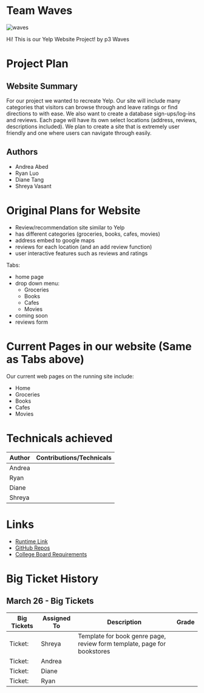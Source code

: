 # Team Waves
![waves](https://thumbs.gfycat.com/BlandSeparateAmericanpainthorse-max-14mb.gif)

Hi! This is our Yelp Website Project! by p3 Waves
# Project Plan
## Website Summary
For our project we wanted to recreate Yelp. Our site will include many categories that visitors can browse through and leave ratings or find directions to with ease. We also want to create a database sign-ups/log-ins and reviews. Each page will have its own select locations (address, reviews, descriptions included). We plan to create a site that is extremely user friendly and one where users can navigate through easily.
## Authors
* Andrea Abed
* Ryan Luo
* Diane Tang
* Shreya Vasant

# Original Plans for Website
* Review/recommendation site similar to Yelp
* has different categories (groceries, books, cafes, movies)
* address embed to google maps
* reviews for each location (and an add review function)
* user interactive features such as reviews and ratings

Tabs: 
* home page
* drop down menu: 
  * Groceries
  * Books
  * Cafes
  * Movies
* coming soon
* reviews form


# Current Pages in our website (Same as Tabs above)
Our current web pages on the running site include:
* Home
* Groceries
*  Books
*  Cafes
*  Movies


# Technicals achieved
| Author| Contributions/Technicals |
| -------- | ----------- |
|Andrea|  |
|Ryan| |
|Diane||
|Shreya|  |


# Links
* [Runtime Link](http://72.197.230.181:8080/)
* [GitHub Repos](https://github.com/ShreyaV-05/Waves/blob/main/README.md)
* [College Board Requirements](https://apcentral.collegeboard.org/pdf/ap-computer-science-principles-course-and-exam-description.pdf?course=ap-computer-science-principles)


# Big Ticket History

## March 26 - Big Tickets
|Big Tickets   |Assigned To   |Description   |Grade   |
|---|---|---|---|
|Ticket:   |Shreya   |Template for book genre page, review form template, page for bookstores| |
|Ticket:   |Andrea   || |
|Ticket:|Diane   |  |  |
|Ticket:|Ryan  |  |  |
